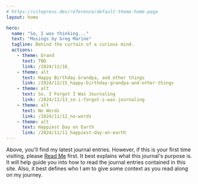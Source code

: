 ```yaml
---
# https://vitepress.dev/reference/default-theme-home-page
layout: home

hero:
  name: "So, I was thinking..."
  text: "Musings by Greg Marine"
  tagline: Behind the curtain of a curious mind.
  actions:
    - theme: brand
      text: TBD
      link: /2024/11/16_
    - theme: alt
      text: Happy Birthday Grandpa, and other things
      link: /2024/11/15_happy-birthday-grandpa-and-other-things
    - theme: alt
      text: So, I Forgot I Was Journaling
      link: /2024/11/13_so-i-forgot-i-was-journaling
    - theme: alt
      text: No Words
      link: /2024/11/12_no-words
    - theme: alt
      text: Happiest Day on Earth
      link: /2024/11/11_happiest-day-on-earth
---
```


Above, you'll find my latest journal entries. However, if this is your first time visiting, please [Read Me](read-me) first. It best explains what this journal's purpose is. It will help guide you into how to read the journal entries contained in this site. Also, it best defines who I am to give some context as you read along on my journey.
